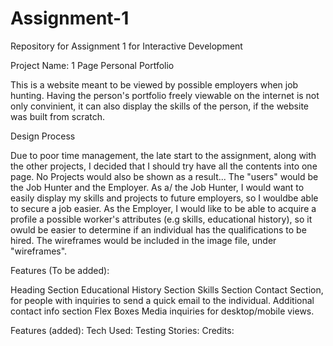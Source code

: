 # Assignment-1
Repository for Assignment 1 for Interactive Development

Project Name: 1 Page Personal Portfolio

This is a website meant to be viewed by possible employers when job hunting. Having the person's portfolio freely viewable on the internet is not only convinient, it can also display the skills of the person, if the website was built from scratch. 

Design Process

Due to poor time management, the late start to the assignment, along with the other projects, I decided that I should try have all the contents into one page. No Projects would also be shown as a result...
The "users" would be the Job Hunter and the Employer.
As a/ the Job Hunter, I would want to easily display my skills and projects to future employers, so I wouldbe able to secure a job easier.
As the Employer, I would like to be able to acquire a profile a possible worker's attributes (e.g skills, educational history), so it owuld be easier to determine if an individual has the qualifications to be hired.
The wireframes would be included in the image file, under "wireframes".

Features (To be added):

Heading Section
Educational History Section
Skills Section
Contact Section, for people with inquiries to send a quick email to the individual.
Additional contact info section
Flex Boxes
Media inquiries for desktop/mobile views.

Features (added):
Tech Used:
Testing Stories:
Credits: